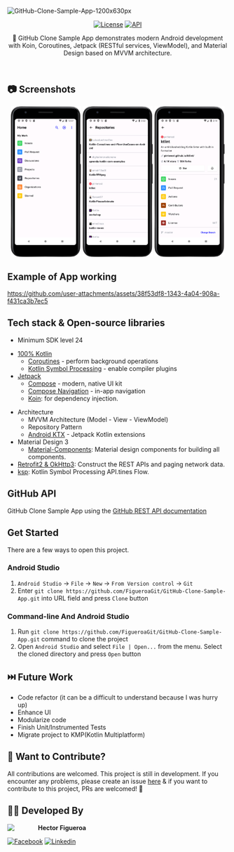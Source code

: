 ![GitHub-Clone-Sample-App-1200x630px](https://github.com/user-attachments/assets/ad48d01c-beff-49a7-af1b-6c7d8e5017d6)

<p align="center">
  <a href="https://opensource.org/licenses/Apache-2.0"><img alt="License" src="https://img.shields.io/badge/License-Apache%202.0-blue.svg"/></a>
  <a href="https://android-arsenal.com/api?level=24"><img alt="API" src="https://img.shields.io/badge/API-24%2B-brightgreen.svg?style=flat"/></a>
</p>

<p align="center">  
💸 GitHub Clone Sample App demonstrates modern Android development with Koin, Coroutines, Jetpack (RESTful services, ViewModel), and Material Design based on MVVM architecture.
</p>
</br>

## 📷 Screenshots
<div align="center">
  <img width="160" alt="github-home" src="/screenshots/github_home.png"> <img width="160" alt="github-repositories-list" src="/screenshots/github_repositories_list.png"> <img width="160" alt="github-repository-details" src="/screenshots/github_repository_details.png"> 
</div>

## Example of App working
https://github.com/user-attachments/assets/38f53df8-1343-4a04-908a-f431ca3b7ec5

## Tech stack & Open-source libraries
- Minimum SDK level 24
* [100% Kotlin](https://kotlinlang.org/)
    + [Coroutines](https://kotlinlang.org/docs/reference/coroutines-overview.html) - perform background operations
    + [Kotlin Symbol Processing](https://kotlinlang.org/docs/ksp-overview.html) - enable compiler plugins
* [Jetpack](https://developer.android.com/jetpack)
    - [Compose](https://developer.android.com/jetpack/compose) - modern, native UI kit
    - [Compose Navigation](https://developer.android.com/jetpack/compose/navigation) - in-app navigation
    - [Koin](https://insert-koin.io/): for dependency injection.
- Architecture
  - MVVM Architecture (Model - View - ViewModel)
  - Repository Pattern
  - [Android KTX](https://developer.android.com/kotlin/ktx) - Jetpack Kotlin extensions
- Material Design 3
  - [Material-Components](https://m3.material.io/components): Material design components for building all components.
- [Retrofit2 & OkHttp3](https://github.com/square/retrofit): Construct the REST APIs and paging network data.
- [ksp](https://github.com/google/ksp): Kotlin Symbol Processing API.tines Flow.

## GitHub API
GitHub Clone Sample App using the [GitHub REST API documentation](https://docs.github.com/en/rest?apiVersion=2022-11-28)

## Get Started

There are a few ways to open this project.

### Android Studio

1. `Android Studio` -> `File` -> `New` -> `From Version control` -> `Git`
2. Enter `git clone https://github.com/FigueroaGit/GitHub-Clone-Sample-App.git` into URL field and press `Clone` button

### Command-line And Android Studio

1. Run `git clone https://github.com/FigueroaGit/GitHub-Clone-Sample-App.git` command to clone the project
2. Open `Android Studio` and select `File | Open...` from the menu. Select the cloned directory and press `Open` button

## ⏭️ Future Work
- Code refactor (it can be a difficult to understand because I was hurry up)
- Enhance UI
- Modularize code
- Finish Unit/Instrumented Tests
- Migrate project to KMP(Kotlin Multiplatform)

## 🤝 Want to Contribute?
All contributions are welcomed. This project is still in development. If you encounter any problems, please create an issue [here](https://github.com/FigueroaGit/ClientesProspectos/issues) & if you want to contribute to this project, PRs are welcomed! 🙂

## 👨‍💻 Developed By

<a href="https://www.facebook.com/hmfp24/" target="_blank">
  <img src="https://avatars.githubusercontent.com/u/37342701?v=4" width="70" align="left">
</a>

**Hector Figueroa**

[![Facebook](https://img.shields.io/badge/-facebook-grey?logo=facebook)](https://www.facebook.com/hmfp24/)
[![Linkedin](https://img.shields.io/badge/-linkedin-grey?logo=linkedin)](https://www.linkedin.com/in/hmfp24/)
